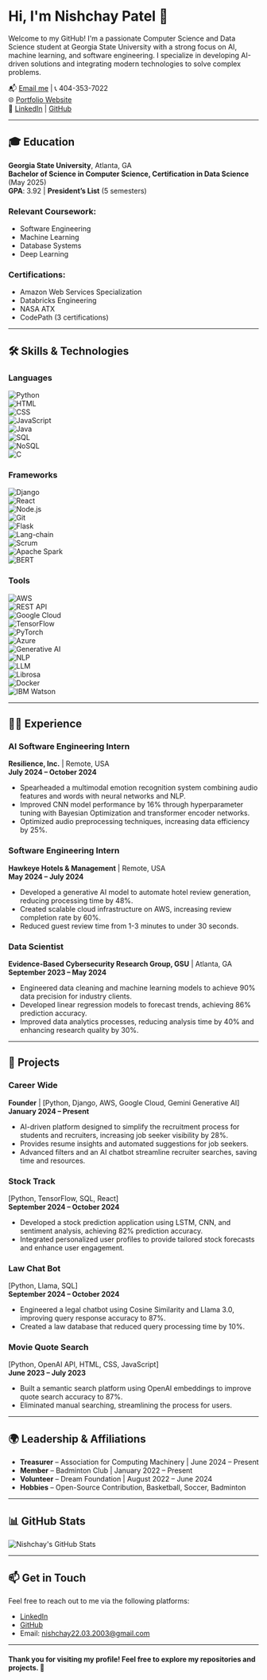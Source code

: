 # Hi, I'm Nishchay Patel 👋

Welcome to my GitHub! I'm a passionate Computer Science and Data Science student at Georgia State University with a strong focus on AI, machine learning, and software engineering. I specialize in developing AI-driven solutions and integrating modern technologies to solve complex problems.

📬 [Email me](mailto:nishchay22.03.2003@gmail.com) | 📞 404-353-7022  
🌐 [Portfolio Website](https://patelnishchay.vercel.app/)  
🔗 [LinkedIn](https://www.linkedin.com/in/nishchay-pat/) | [GitHub](https://github.com/Nishchaypat)

---

## 🎓 Education

**Georgia State University**, Atlanta, GA  
**Bachelor of Science in Computer Science, Certification in Data Science** (May 2025)  
**GPA**: 3.92 | **President’s List** (5 semesters)  

### Relevant Coursework:
- Software Engineering
- Machine Learning
- Database Systems
- Deep Learning

### Certifications:
- Amazon Web Services Specialization
- Databricks Engineering
- NASA ATX
- CodePath (3 certifications)

---

## 🛠️ Skills & Technologies

### **Languages**  
![Python](https://img.shields.io/badge/Python-3776AB?style=for-the-badge&logo=python&logoColor=white)  
![HTML](https://img.shields.io/badge/HTML-E34F26?style=for-the-badge&logo=html5&logoColor=white)  
![CSS](https://img.shields.io/badge/CSS-1572B6?style=for-the-badge&logo=css3&logoColor=white)  
![JavaScript](https://img.shields.io/badge/JavaScript-F7DF1E?style=for-the-badge&logo=javascript&logoColor=black)  
![Java](https://img.shields.io/badge/Java-007396?style=for-the-badge&logo=java&logoColor=white)  
![SQL](https://img.shields.io/badge/SQL-1572B6?style=for-the-badge&logo=sql&logoColor=white)  
![NoSQL](https://img.shields.io/badge/NoSQL-005555?style=for-the-badge&logo=nosql&logoColor=white)  
![C](https://img.shields.io/badge/C-A8B9CC?style=for-the-badge&logo=c&logoColor=black)

### **Frameworks**  
![Django](https://img.shields.io/badge/Django-092D44?style=for-the-badge&logo=django&logoColor=white)  
![React](https://img.shields.io/badge/React-61DAFB?style=for-the-badge&logo=react&logoColor=black)  
![Node.js](https://img.shields.io/badge/Node.js-339933?style=for-the-badge&logo=node.js&logoColor=white)  
![Git](https://img.shields.io/badge/Git-F05032?style=for-the-badge&logo=git&logoColor=white)  
![Flask](https://img.shields.io/badge/Flask-000000?style=for-the-badge&logo=flask&logoColor=white)  
![Lang-chain](https://img.shields.io/badge/Lang%20chain-000000?style=for-the-badge&logo=langchain&logoColor=white)  
![Scrum](https://img.shields.io/badge/Scrum-005F8D?style=for-the-badge&logo=scrum&logoColor=white)  
![Apache Spark](https://img.shields.io/badge/Apache%20Spark-E25A1C?style=for-the-badge&logo=apache-spark&logoColor=white)  
![BERT](https://img.shields.io/badge/BERT-FF0000?style=for-the-badge&logo=bert&logoColor=white)

### **Tools**  
![AWS](https://img.shields.io/badge/AWS-232F3E?style=for-the-badge&logo=amazonaws&logoColor=white)  
![REST API](https://img.shields.io/badge/REST%20API-25D366?style=for-the-badge&logo=rest&logoColor=white)  
![Google Cloud](https://img.shields.io/badge/Google%20Cloud-4285F4?style=for-the-badge&logo=google-cloud&logoColor=white)  
![TensorFlow](https://img.shields.io/badge/TensorFlow-FF6F00?style=for-the-badge&logo=tensorflow&logoColor=white)  
![PyTorch](https://img.shields.io/badge/PyTorch-EE4C2C?style=for-the-badge&logo=pytorch&logoColor=white)  
![Azure](https://img.shields.io/badge/Microsoft%20Azure-0089D6?style=for-the-badge&logo=microsoft-azure&logoColor=white)  
![Generative AI](https://img.shields.io/badge/Generative%20AI-FF0000?style=for-the-badge&logo=ai&logoColor=white)  
![NLP](https://img.shields.io/badge/NLP-3B3B6A?style=for-the-badge&logo=nltk&logoColor=white)  
![LLM](https://img.shields.io/badge/LLM-000000?style=for-the-badge&logo=openai&logoColor=white)  
![Librosa](https://img.shields.io/badge/Librosa-CC6666?style=for-the-badge&logo=python&logoColor=white)  
![Docker](https://img.shields.io/badge/Docker-2496ED?style=for-the-badge&logo=docker&logoColor=white)  
![IBM Watson](https://img.shields.io/badge/IBM%20Watson-0068A5?style=for-the-badge&logo=ibm&logoColor=white)

---

## 🧑‍💻 Experience

### **AI Software Engineering Intern**  
**Resilience, Inc.** | Remote, USA  
**July 2024 – October 2024**  
- Spearheaded a multimodal emotion recognition system combining audio features and words with neural networks and NLP.  
- Improved CNN model performance by 16% through hyperparameter tuning with Bayesian Optimization and transformer encoder networks.  
- Optimized audio preprocessing techniques, increasing data efficiency by 25%.

### **Software Engineering Intern**  
**Hawkeye Hotels & Management** | Remote, USA  
**May 2024 – July 2024**  
- Developed a generative AI model to automate hotel review generation, reducing processing time by 48%.  
- Created scalable cloud infrastructure on AWS, increasing review completion rate by 60%.  
- Reduced guest review time from 1-3 minutes to under 30 seconds.

### **Data Scientist**  
**Evidence-Based Cybersecurity Research Group, GSU** | Atlanta, GA  
**September 2023 – May 2024**  
- Engineered data cleaning and machine learning models to achieve 90% data precision for industry clients.  
- Developed linear regression models to forecast trends, achieving 86% prediction accuracy.  
- Improved data analytics processes, reducing analysis time by 40% and enhancing research quality by 30%.

---

## 🚀 Projects

### **Career Wide**  
**Founder** | [Python, Django, AWS, Google Cloud, Gemini Generative AI]  
**January 2024 – Present**  
- AI-driven platform designed to simplify the recruitment process for students and recruiters, increasing job seeker visibility by 28%.  
- Provides resume insights and automated suggestions for job seekers.  
- Advanced filters and an AI chatbot streamline recruiter searches, saving time and resources.

### **Stock Track**  
[Python, TensorFlow, SQL, React]  
**September 2024 – October 2024**  
- Developed a stock prediction application using LSTM, CNN, and sentiment analysis, achieving 82% prediction accuracy.  
- Integrated personalized user profiles to provide tailored stock forecasts and enhance user engagement.

### **Law Chat Bot**  
[Python, Llama, SQL]  
**September 2024 – October 2024**  
- Engineered a legal chatbot using Cosine Similarity and Llama 3.0, improving query response accuracy to 87%.  
- Created a law database that reduced query processing time by 10%.

### **Movie Quote Search**  
[Python, OpenAI API, HTML, CSS, JavaScript]  
**June 2023 – July 2023**  
- Built a semantic search platform using OpenAI embeddings to improve quote search accuracy to 87%.  
- Eliminated manual searching, streamlining the process for users.

---

## 🌍 Leadership & Affiliations

- **Treasurer** – Association for Computing Machinery | June 2024 – Present  
- **Member** – Badminton Club | January 2022 – Present  
- **Volunteer** – Dream Foundation | August 2022 – June 2024  
- **Hobbies** – Open-Source Contribution, Basketball, Soccer, Badminton

---

## 📊 GitHub Stats

![Nishchay's GitHub Stats](https://github-readme-stats.vercel.app/api?username=Nishchaypat&show_icons=true&count_private=true&hide=prs&theme=radical)

---


## 📫 Get in Touch

Feel free to reach out to me via the following platforms:  
- [LinkedIn](https://www.linkedin.com/in/nishchay-pat/)  
- [GitHub](https://github.com/Nishchaypat)  
- Email: [nishchay22.03.2003@gmail.com](mailto:nishchay22.03.2003@gmail.com)

---

#### Thank you for visiting my profile! Feel free to explore my repositories and projects. 🌟
